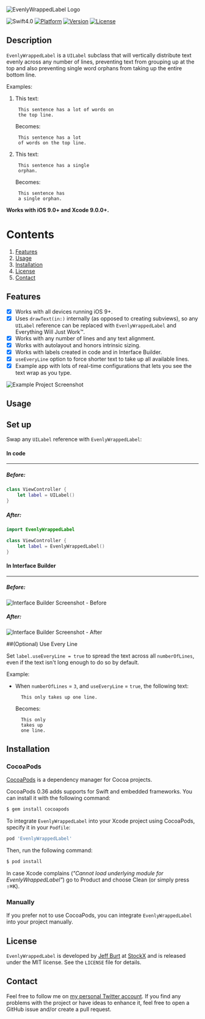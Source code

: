 ![EvenlyWrappedLabel Logo](https://user-images.githubusercontent.com/2835199/31397929-599676e8-adb5-11e7-86d9-026ec3a78575.png)

![Swift4.0](https://img.shields.io/badge/Swift-4.0-orange.svg?style=flat")
[![Platform](https://img.shields.io/cocoapods/p/EvenlyWrappedLabel.svg?style=flat)](http://cocoapods.org/pods/EvenlyWrappedLabel)
[![Version](https://img.shields.io/cocoapods/v/EvenlyWrappedLabel.svg?style=flat)](http://cocoapods.org/pods/EvenlyWrappedLabel)
[![License](https://img.shields.io/cocoapods/l/EvenlyWrappedLabel.svg?style=flat)](http://cocoapods.org/pods/EvenlyWrappedLabel)

Description
--------------

`EvenlyWrappedLabel` is a `UILabel` subclass that will vertically distribute text evenly across any number of lines, preventing text from grouping up at the top and also preventing single word orphans from taking up the entire bottom line.
 
 Examples:
 
1. This text:
 
        This sentence has a lot of words on
        the top line.
 
    Becomes:
 
        This sentence has a lot
        of words on the top line.
 
2. This text:
 
        This sentence has a single
        orphan.
 
    Becomes:
 
        This sentence has
        a single orphan.


**Works with iOS 9.0+ and Xcode 9.0.0+.**

# Contents
1. [Features](#features)
2. [Usage](#usage)
3. [Installation](#installation)
6. [License](#license)
7. [Contact](#contact)

<a name="features"> Features </a>
--------------

- [x] Works with all devices running iOS 9+.
- [x] Uses `drawText(in:)` internally (as opposed to creating subviews), so any `UILabel` reference can be replaced with `EvenlyWrappedLabel` and Everything Will Just Work™.
- [x] Works with any number of lines and any text alignment.
- [x] Works with autolayout and honors intrinsic sizing.
- [x] Works with labels created in code and in Interface Builder.
- [x] `useEveryLine` option to force shorter text to take up all available lines.
- [x] Example app with lots of real-time configurations that lets you see the text wrap as you type.

![Example Project Screenshot](https://user-images.githubusercontent.com/2835199/31405403-f41c28ea-adcc-11e7-9555-5459ae1794d9.png)

<a name="usage"> Usage </a>
--------------

## Set up

Swap any `UILabel` reference with `EvenlyWrappedLabel`:

#### In code
-----

##### Before:
```swift
class ViewController {
    let label = UILabel()
}
```

##### After:
```swift
import EvenlyWrappedLabel

class ViewController {
    let label = EvenlyWrappedLabel()
}
```

#### In Interface Builder
-----

##### Before:
![Interface Builder Screenshot - Before](https://user-images.githubusercontent.com/2835199/31397446-12201e8c-adb4-11e7-8568-287da9f5205f.png)

##### After:
![Interface Builder Screenshot - After](https://user-images.githubusercontent.com/2835199/31397444-12116842-adb4-11e7-9ee0-35e3017de74b.png)

##(Optional) Use Every Line

Set `label.useEveryLine = true` to spread the text across all `numberOfLines`, even if the text isn't long enough to do so by default.

Example:

- When `numberOfLines` = `3`, and `useEveryLine` = `true`, the following text:
 
        This only takes up one line.
 
    Becomes:
 
        This only
        takes up
        one line.

<a name="installation"> Installation </a>
--------------

### CocoaPods

[CocoaPods](http://cocoapods.org) is a dependency manager for Cocoa projects.

CocoaPods 0.36 adds supports for Swift and embedded frameworks. You can install it with the following command:

```bash
$ gem install cocoapods
```

To integrate `EvenlyWrappedLabel` into your Xcode project using CocoaPods, specify it in your `Podfile`:

```ruby
pod 'EvenlyWrappedLabel'
```

Then, run the following command:

```bash
$ pod install
```

In case Xcode complains (<i>"Cannot load underlying module for EvenlyWrappedLabel"</i>) go to Product and choose Clean (or simply press <kbd>⇧</kbd><kbd>⌘</kbd><kbd>K</kbd>).

### Manually

If you prefer not to use CocoaPods, you can integrate `EvenlyWrappedLabel` into your project manually.

<a name="license"> License </a>
--------------

`EvenlyWrappedLabel` is developed by [Jeff Burt](https://www.linkedin.com/in/jeffaburt) at [StockX](https://stockx.com) and is released under the MIT license. See the `LICENSE` file for details.

<a name="contact"> Contact </a>
--------------

Feel free to follow me on [my personal Twitter account](https://twitter.com/jeffburtjr). If you find any problems with the project or have ideas to enhance it, feel free to open a GitHub issue and/or create a pull request.
